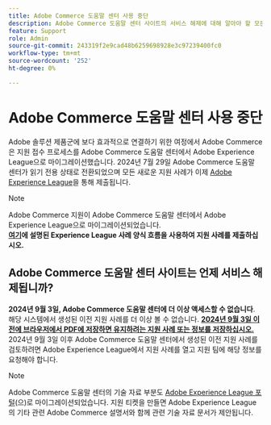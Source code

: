 ```yaml
---
title: Adobe Commerce 도움말 센터 사용 중단
description: Adobe Commerce 도움말 센터 사이트의 서비스 해제에 대해 알아야 할 모든 사항.
feature: Support
role: Admin
source-git-commit: 243319f2e9cad48b6259698928e3c97239400fc0
workflow-type: tm+mt
source-wordcount: '252'
ht-degree: 0%

---
```


# Adobe Commerce 도움말 센터 사용 중단

Adobe 솔루션 제품군에 보다 효과적으로 연결하기 위한 여정에서 Adobe Commerce은 지원 접수 프로세스를 Adobe Commerce 도움말 센터에서 Adobe Experience League으로 마이그레이션했습니다.
2024년 7월 29일 Adobe Commerce 도움말 센터가 읽기 전용 상태로 전환되었으며 모든 새로운 지원 사례가 이제 [Adobe Experience League](https://experienceleague.adobe.com/)을 통해 제출됩니다.

>[!NOTE]
>
>Adobe Commerce 지원이 Adobe Commerce 도움말 센터에서 Adobe Experience League으로 마이그레이션되었습니다.<br>**[여기](https://experienceleague.adobe.com/en/docs/commerce-knowledge-base/kb/help-center-guide/magento-help-center-user-guide?lang=en#what-is-experience-support)에 설명된 Experience League 사례 양식 흐름을 사용하여 지원 사례를 제출하십시오.**

## Adobe Commerce 도움말 센터 사이트는 언제 서비스 해제됩니까?

**2024년 9월 3일, Adobe Commerce 도움말 센터에 더 이상 액세스할 수 없습니다**. 해당 시스템에서 생성된 이전 지원 사례를 더 이상 볼 수 없습니다.
**<u>2024년 9월 3일 이전에 브라우저에서 PDF에 저장하면 유지하려는 지원 사례 또는 정보를 저장하십시오.</u>**
2024년 9월 3일 이후 Adobe Commerce 도움말 센터에서 생성된 이전 지원 사례를 검토하려면 Adobe Experience League에서 지원 사례를 열고 지원 팀에 해당 정보를 요청해야 합니다.

>[!NOTE]
>
>Adobe Commerce 도움말 센터의 기술 자료 부분도 [Adobe Experience League 포털](https://experienceleague.adobe.com/)(으)로 마이그레이션되었습니다. 지원 티켓을 만들면 Adobe Experience League의 기타 관련 Adobe Commerce 설명서와 함께 관련 기술 자료 문서가 제안됩니다.
